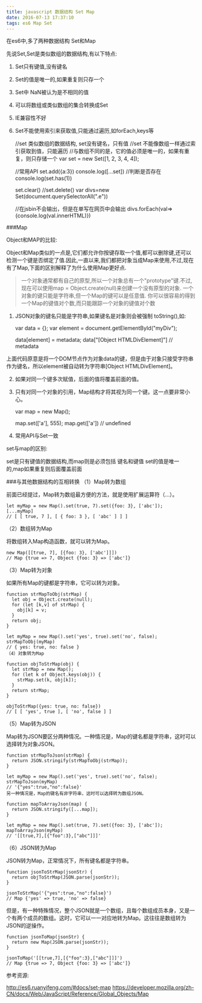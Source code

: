 ```yaml
---
title: javascript 数据结构 Set Map
date: 2016-07-13 17:37:10
tags: es6 Map Set
---
```

在es6中,多了两种数据结构 Set和Map

先说Set,Set是类似数组的数据结构,有以下特点:

1) Set只有键值,没有键名
2) Set的值是唯一的,如果重复则只存一个
3) Set中 NaN被认为是不相同的值
4) 可以将数组或类似数组的集合转换成Set
5) IE兼容性不好
6) Set不能使用索引来获取值,只能通过遍历,如forEach,keys等

    //set 类似数组的数据结构, set没有键名，只有值
    //set 不能像数组一样通过索引获取到值，只能遍历
    //与数组不同的是，它的值必须是唯一的，如果有重复，则只存储一个
    var set = new Set([1, 2, 3, 4, 4]);

    //常用API
    set.add({a:3})
    console.log([...set])
    //判断是否存在
    console.log(set.has(1))

    set.clear()
    //set.delete()
    var divs=new Set(document.querySelectorAll(".e"))

    //在jsbin不会输出，但是在单写在网页中会输出
    divs.forEach(val=>{console.log(val.innerHTML)})

###Map

Object和MAP的比较:

Object和Map类似的一点是,它们都允许你按键存取一个值,都可以删除键,还可以检测一个键是否绑定了值.因此,一直以来,我们都把对象当成Map来使用,不过,现在有了Map,下面的区别解释了为什么使用Map更好点.

>一个对象通常都有自己的原型,所以一个对象总有一个"prototype"键.不过,现在可以使用map = Object.create(null)来创建一个没有原型的对象.
一个对象的键只能是字符串,但一个Map的键可以是任意值.
你可以很容易的得到一个Map的键值对个数,而只能跟踪一个对象的键值对个数

1) JSON对象的键名只能是字符串,如果键名是对象则会被强制 toString(),如:

    var data = {};
    var element = document.getElementById("myDiv");

    data[element] = metadata;
    data["[Object HTMLDivElement]"] // metadata

上面代码原意是将一个DOM节点作为对象data的键，但是由于对象只接受字符串作为键名，所以element被自动转为字符串[Object HTMLDivElement]。

2) 如果对同一个键多次赋值，后面的值将覆盖前面的值。

3) 只有对同一个对象的引用，Map结构才将其视为同一个键。这一点要非常小心。

    var map = new Map();

    map.set(['a'], 555);
    map.get(['a']) // undefined

4) 常用API与Set一致

set与map的区别:

set是只有键值的数据结构,而map则是必须包括 键名和键值
set的值是唯一的,map如果重复则后面覆盖前面

###与其他数据结构的互相转换
（1）Map转为数组

前面已经提过，Map转为数组最方便的方法，就是使用扩展运算符（...）。

    let myMap = new Map().set(true, 7).set({foo: 3}, ['abc']);
    [...myMap]
    // [ [ true, 7 ], [ { foo: 3 }, [ 'abc' ] ] ]

（2）数组转为Map

将数组转入Map构造函数，就可以转为Map。

    new Map([[true, 7], [{foo: 3}, ['abc']]])
    // Map {true => 7, Object {foo: 3} => ['abc']}

（3）Map转为对象

如果所有Map的键都是字符串，它可以转为对象。

    function strMapToObj(strMap) {
      let obj = Object.create(null);
      for (let [k,v] of strMap) {
        obj[k] = v;
      }
      return obj;
    }

    let myMap = new Map().set('yes', true).set('no', false);
    strMapToObj(myMap)
    // { yes: true, no: false }
    （4）对象转为Map

    function objToStrMap(obj) {
      let strMap = new Map();
      for (let k of Object.keys(obj)) {
        strMap.set(k, obj[k]);
      }
      return strMap;
    }

    objToStrMap({yes: true, no: false})
    // [ [ 'yes', true ], [ 'no', false ] ]


（5）Map转为JSON

Map转为JSON要区分两种情况。一种情况是，Map的键名都是字符串，这时可以选择转为对象JSON。

    function strMapToJson(strMap) {
      return JSON.stringify(strMapToObj(strMap));
    }

    let myMap = new Map().set('yes', true).set('no', false);
    strMapToJson(myMap)
    // '{"yes":true,"no":false}'
    另一种情况是，Map的键名有非字符串，这时可以选择转为数组JSON。

    function mapToArrayJson(map) {
      return JSON.stringify([...map]);
    }

    let myMap = new Map().set(true, 7).set({foo: 3}, ['abc']);
    mapToArrayJson(myMap)
    // '[[true,7],[{"foo":3},["abc"]]]'

（6）JSON转为Map

JSON转为Map，正常情况下，所有键名都是字符串。

    function jsonToStrMap(jsonStr) {
      return objToStrMap(JSON.parse(jsonStr));
    }

    jsonToStrMap('{"yes":true,"no":false}')
    // Map {'yes' => true, 'no' => false}

但是，有一种特殊情况，整个JSON就是一个数组，且每个数组成员本身，又是一个有两个成员的数组。这时，它可以一一对应地转为Map。这往往是数组转为JSON的逆操作。

    function jsonToMap(jsonStr) {
      return new Map(JSON.parse(jsonStr));
    }

    jsonToMap('[[true,7],[{"foo":3},["abc"]]]')
    // Map {true => 7, Object {foo: 3} => ['abc']}


参考资源:

http://es6.ruanyifeng.com/#docs/set-map
https://developer.mozilla.org/zh-CN/docs/Web/JavaScript/Reference/Global_Objects/Map